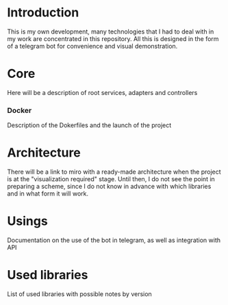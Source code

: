 # Introduction

This is my own development, many technologies that I had to deal with in my work are concentrated in this repository. All this is designed in the form of a telegram bot for convenience and visual demonstration.

# Core

Here will be a description of root services, adapters and controllers

### Docker

Description of the Dokerfiles and the launch of the project

# Architecture

There will be a link to miro with a ready-made architecture when the project is at the "visualization required" stage. Until then, I do not see the point in preparing a scheme, since I do not know in advance with which libraries and in what form it will work.

# Usings

Documentation on the use of the bot in telegram, as well as integration with API

# Used libraries

List of used libraries with possible notes by version
